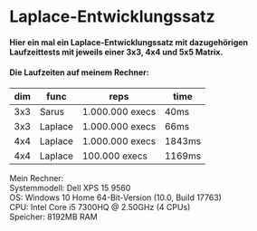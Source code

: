 # Laplace-Entwicklungssatz
#### Hier ein mal ein Laplace-Entwicklungssatz mit dazugehörigen Laufzeittests mit jeweils einer 3x3, 4x4 und 5x5 Matrix.<p/>
#### Die Laufzeiten auf meinem Rechner:<br/>
  
| dim | func        | reps            | time    |
|-----|-------------|-----------------|---------|
| 3x3 |       Sarus | 1.000.000 execs |    40ms |
| 3x3 |     Laplace | 1.000.000 execs |    66ms |
| 4x4 |     Laplace | 1.000.000 execs |  1843ms |
| 4x4 |     Laplace |   100.000 execs |  1169ms |



Mein Rechner:\
  Systemmodell: Dell XPS 15 9560\
  OS: Windows 10 Home 64-Bit-Version (10.0, Build 17763)\
  CPU: Intel Core i5 7300HQ @ 2.50GHz (4 CPUs)\
  Speicher: 8192MB RAM
